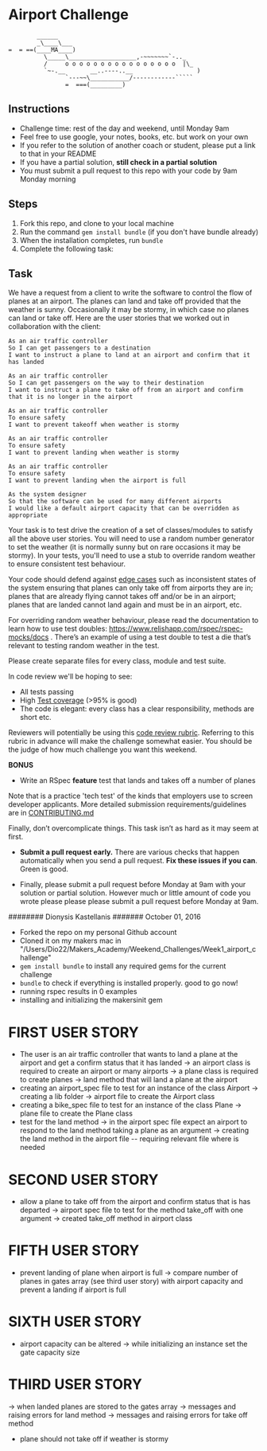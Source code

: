 Airport Challenge
=================

```
        ______
        _\____\___
=  = ==(____MA____)
          \_____\___________________,-~~~~~~~`-.._
          /     o o o o o o o o o o o o o o o o  |\_
          `~-.__       __..----..__                  )
                `---~~\___________/------------`````
                =  ===(_________)

```

Instructions
---------

* Challenge time: rest of the day and weekend, until Monday 9am
* Feel free to use google, your notes, books, etc. but work on your own
* If you refer to the solution of another coach or student, please put a link to that in your README
* If you have a partial solution, **still check in a partial solution**
* You must submit a pull request to this repo with your code by 9am Monday morning

Steps
-------

1. Fork this repo, and clone to your local machine
2. Run the command `gem install bundle` (if you don't have bundle already)
3. When the installation completes, run `bundle`
4. Complete the following task:

Task
-----

We have a request from a client to write the software to control the flow of planes at an airport. The planes can land and take off provided that the weather is sunny. Occasionally it may be stormy, in which case no planes can land or take off.  Here are the user stories that we worked out in collaboration with the client:

```
As an air traffic controller
So I can get passengers to a destination
I want to instruct a plane to land at an airport and confirm that it has landed

As an air traffic controller
So I can get passengers on the way to their destination
I want to instruct a plane to take off from an airport and confirm that it is no longer in the airport

As an air traffic controller
To ensure safety
I want to prevent takeoff when weather is stormy

As an air traffic controller
To ensure safety
I want to prevent landing when weather is stormy

As an air traffic controller
To ensure safety
I want to prevent landing when the airport is full

As the system designer
So that the software can be used for many different airports
I would like a default airport capacity that can be overridden as appropriate
```

Your task is to test drive the creation of a set of classes/modules to satisfy all the above user stories. You will need to use a random number generator to set the weather (it is normally sunny but on rare occasions it may be stormy). In your tests, you'll need to use a stub to override random weather to ensure consistent test behaviour.

Your code should defend against [edge cases](http://programmers.stackexchange.com/questions/125587/what-are-the-difference-between-an-edge-case-a-corner-case-a-base-case-and-a-b) such as inconsistent states of the system ensuring that planes can only take off from airports they are in; planes that are already flying cannot takes off and/or be in an airport; planes that are landed cannot land again and must be in an airport, etc.

For overriding random weather behaviour, please read the documentation to learn how to use test doubles: https://www.relishapp.com/rspec/rspec-mocks/docs . There’s an example of using a test double to test a die that’s relevant to testing random weather in the test.

Please create separate files for every class, module and test suite.

In code review we'll be hoping to see:

* All tests passing
* High [Test coverage](https://github.com/makersacademy/course/blob/master/pills/test_coverage.md) (>95% is good)
* The code is elegant: every class has a clear responsibility, methods are short etc.

Reviewers will potentially be using this [code review rubric](docs/review.md).  Referring to this rubric in advance will make the challenge somewhat easier.  You should be the judge of how much challenge you want this weekend.

**BONUS**

* Write an RSpec **feature** test that lands and takes off a number of planes

Note that is a practice 'tech test' of the kinds that employers use to screen developer applicants.  More detailed submission requirements/guidelines are in [CONTRIBUTING.md](CONTRIBUTING.md)

Finally, don’t overcomplicate things. This task isn’t as hard as it may seem at first.

* **Submit a pull request early.**  There are various checks that happen automatically when you send a pull request.  **Fix these issues if you can**.  Green is good.

* Finally, please submit a pull request before Monday at 9am with your solution or partial solution.  However much or little amount of code you wrote please please please submit a pull request before Monday at 9am.


######## Dionysis Kastellanis #######
October 01, 2016

- Forked the repo on my personal Github account
- Cloned it on my makers mac in "/Users/Dio22/Makers_Academy/Weekend_Challenges/Week1_airport_challenge"
- `gem install bundle` to install any required gems for the current challenge
- `bundle` to check if everything is installed properly. good to go now!
- running rspec results in 0 examples
- installing and initializing the makersinit gem

# FIRST USER STORY
- The user is an air traffic controller that wants to land a plane at the airport and get a confirm status that it has landed
-> an airport class is required to create an airport or many airports
-> a plane class is required to create planes
-> land method that will land a plane at the airport
- creating an airport_spec file to test for an instance of the class Airport
-> creating a lib folder
-> airport file to create the Airport class
- creating a bike_spec file to test for an instance
of the class Plane
-> plane file to create the Plane class
- test for the land method
-> in the airport spec file expect an airport to respond to the land method taking a plane as an argument
-> creating the land method in the airport file
-- requiring relevant file where is needed

# SECOND USER STORY
- allow a plane to take off from the airport and confirm status that is has departed
-> airport spec file to test for the method take_off with one argument
-> created take_off method in airport class

# FIFTH USER STORY
- prevent landing of plane when airport is full
-> compare number of planes in gates array (see third user story) with airport capacity and prevent a landing if airport is full

# SIXTH USER STORY
- airport capacity can be altered
-> while initializing an instance set the gate capacity size

# THIRD USER STORY
-> when landed planes are stored to the gates array
-> messages and raising errors for land method
-> messages and raising errors for take off method
- plane should not take off if weather is stormy
